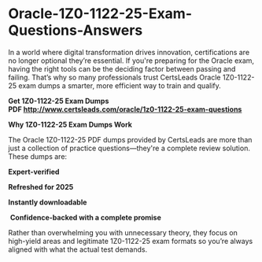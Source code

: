 # Oracle-1Z0-1122-25-Exam-Questions-Answers
<p>In a world where digital transformation drives innovation, certifications are no longer optional they&rsquo;re essential. If you&#39;re preparing for the Oracle exam, having the right tools can be the deciding factor between passing and failing. That&rsquo;s why so many professionals trust CertsLeads Oracle 1Z0-1122-25 exam dumps a smarter, more efficient way to train and qualify.</p> <p><strong>Get 1Z0-1122-25 Exam Dumps PDF&nbsp;<a href="http://www.certsleads.com/oracle/1z0-1122-25-exam-questions">http://www.certsleads.com/oracle/1z0-1122-25-exam-questions</a></strong></p> <p><strong>Why 1Z0-1122-25 Exam Dumps Work</strong></p> <p>The Oracle 1Z0-1122-25 PDF dumps provided by CertsLeads are more than just a collection of practice questions&mdash;they&#39;re a complete review solution. These dumps are:</p> <p><strong>Expert-verified</strong></p> <p><strong>Refreshed for 2025</strong></p> <p><strong>Instantly downloadable</strong></p> <p>&nbsp;<strong>Confidence-backed with a complete promise</strong></p> <p>Rather than overwhelming you with unnecessary theory, they focus on high-yield areas and legitimate 1Z0-1122-25 exam formats so you&rsquo;re always aligned with what the actual test demands.</p> <p>&nbsp;</p>
